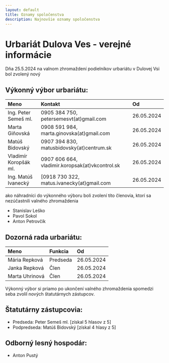 ```yaml
---
layout: default
title: Oznamy spoločenstva
description: Najnovšie oznamy spoločenstva
---
```


# Urbariát Dulova Ves - verejné informácie
 Dňa 25.5.2024 na valnom zhromaždení podielníkov urbariátu v Dulovej Vsi bol zvolený nový 

## Výkonný výbor urbariátu:

|Meno|Kontakt|Od|
|:-------------|:------------------|:------|
|Ing. Peter Semeš ml. |0905 384 750, petersemesvt(at)gmail.com|26.05.2024| 
|Marta Giňovská |0908 591 984, marta.ginovska(at)gmail.com|26.05.2024| 
|Matúš Bidovský |0907 394 830, matusbidovsky(at)centrum.sk |26.05.2024| 
|Vladimír Koropšák ml.|0907 606 664, vladimir.koropsak(at)vkcontrol.sk|26.05.2024| 
|Ing. Matúš Ivanecký |[0918 730 322, matus.ivanecky(at)gmail.com|26.05.2024| 

ako náhradníci do výkonného výboru boli zvolení títo členovia, ktorí sa nezúčastnili valného zhromaždenia
- Stanislav Leško
- Pavol Sokol
- Anton Petrovčík

## Dozorná rada urbariátu:

|Meno|Funkcia| Od|
|:-------------|:------------------|:------|
| Mária Repková |Predseda|26.05.2024| 
|Janka Repková|Člen|26.05.2024			
|Marta Uhrinová|Člen|26.05.2024

Výkonný výbor si priamo po ukončení valného zhromaždenia spomedzi seba zvolil nových štatutárnych zástupcov.

## Štatutárny zástupcovia:
- Predseda: Peter Semeš ml. [získal 5 hlasov z 5]
- Podpredseda: Matúš Bidovský [získal 4 hlasy z 5]

 
## Odborný lesný hospodár: 
- Anton Pustý
